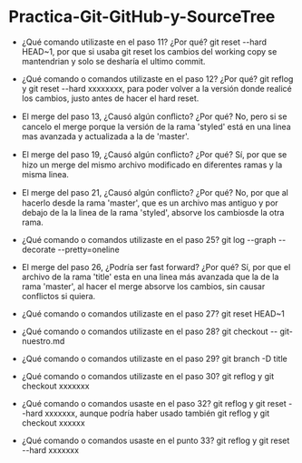 # Practica-Git-GitHub-y-SourceTree

- ¿Qué comando utilizaste en el paso 11? ¿Por qué? 
 git reset --hard HEAD~1, por que si usaba git reset los cambios del working copy se mantendrian
 y solo se desharía el ultimo commit.

- ¿Qué comando o comandos utilizaste en el paso 12? ¿Por qué? 
 git reflog y git reset --hard xxxxxxxx, para poder volver a la versión donde realicé los cambios, justo 
 antes de hacer el  hard reset.

- El merge del paso 13, ¿Causó algún conﬂicto? ¿Por qué? 
 No, pero si se cancelo el merge porque la versión de la rama 'styled' está en una linea mas avanzada 
 y actualizada a la de 'master'.

- El merge del paso 19, ¿Causó algún conﬂicto? ¿Por qué? 
 Sí, por que se hizo un merge del mismo archivo modificado en diferentes ramas y la misma linea.
 
- El merge del paso 21, ¿Causó algún conﬂicto? ¿Por qué? 
 No, por que al hacerlo desde la rama 'master', que es un archivo mas antiguo y por debajo de la la linea de la rama 'styled', absorve los cambiosde la otra rama.

- ¿Qué comando o comandos utilizaste en el paso 25? 
  git log --graph --decorate --pretty=oneline

- El merge del paso 26, ¿Podría ser fast forward? ¿Por qué? 
  Sí, por que el archivo de la rama 'title' esta en una linea más avanzada que la de la rama 'master', al hacer el merge absorve 
 los cambios, sin causar conflictos si quiera.

- ¿Qué comando o comandos utilizaste en el paso 27?
 git reset HEAD~1

- ¿Qué comando o comandos utilizaste en el paso 28?
 git checkout -- git-nuestro.md

- ¿Qué comando o comandos utilizaste en el paso 29?
 git branch -D title

- ¿Qué comando o comandos utilizaste en el paso 30? 
 git reflog y git checkout xxxxxxx

- ¿Qué comando o comandos usaste en el paso 32? 
 git reflog y git reset --hard xxxxxxx, aunque podría haber usado también git reflog y git checkout xxxxxx

- ¿Qué comando o comandos usaste en el punto 33?
 git reflog y git reset --hard xxxxxxx
